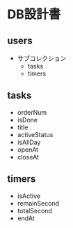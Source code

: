 # DB設計書

## users

- サブコレクション
  - tasks
  - timers

## tasks

- orderNum
- isDone
- title
- activeStatus
- isAllDay
- openAt
- closeAt

## timers

- isActive
- remainSecond
- totalSecond
- endAt
